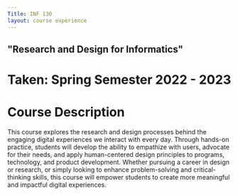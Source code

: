 ```yaml
---
Title: INF 130 
layout: course experience
---
```


## "Research and Design for Informatics"
# Taken: Spring Semester 2022 - 2023
# Course Description

This course explores the research and design processes behind the engaging digital experiences we interact with every day. Through hands-on practice, students will develop the ability to empathize with users, advocate for their needs, and apply human-centered design principles to programs, technology, and product development. Whether pursuing a career in design or research, or simply looking to enhance problem-solving and critical-thinking skills, this course will empower students to create more meaningful and impactful digital experiences. 
